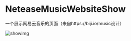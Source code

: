 # NeteaseMusicWebsiteShow
一个展示网易云音乐的页面（来自https://biji.io/music设计）



![showimg](https://cdn.ihewro.com/img/music.png)